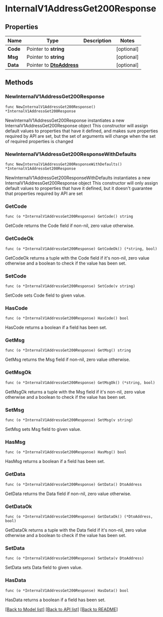 # InternalV1AddressGet200Response

## Properties

Name | Type | Description | Notes
------------ | ------------- | ------------- | -------------
**Code** | Pointer to **string** |  | [optional]
**Msg** | Pointer to **string** |  | [optional]
**Data** | Pointer to [**DtoAddress**](DtoAddress.md) |  | [optional]

## Methods

### NewInternalV1AddressGet200Response

`func NewInternalV1AddressGet200Response() *InternalV1AddressGet200Response`

NewInternalV1AddressGet200Response instantiates a new InternalV1AddressGet200Response object
This constructor will assign default values to properties that have it defined,
and makes sure properties required by API are set, but the set of arguments
will change when the set of required properties is changed

### NewInternalV1AddressGet200ResponseWithDefaults

`func NewInternalV1AddressGet200ResponseWithDefaults() *InternalV1AddressGet200Response`

NewInternalV1AddressGet200ResponseWithDefaults instantiates a new InternalV1AddressGet200Response object
This constructor will only assign default values to properties that have it defined,
but it doesn't guarantee that properties required by API are set

### GetCode

`func (o *InternalV1AddressGet200Response) GetCode() string`

GetCode returns the Code field if non-nil, zero value otherwise.

### GetCodeOk

`func (o *InternalV1AddressGet200Response) GetCodeOk() (*string, bool)`

GetCodeOk returns a tuple with the Code field if it's non-nil, zero value otherwise
and a boolean to check if the value has been set.

### SetCode

`func (o *InternalV1AddressGet200Response) SetCode(v string)`

SetCode sets Code field to given value.

### HasCode

`func (o *InternalV1AddressGet200Response) HasCode() bool`

HasCode returns a boolean if a field has been set.

### GetMsg

`func (o *InternalV1AddressGet200Response) GetMsg() string`

GetMsg returns the Msg field if non-nil, zero value otherwise.

### GetMsgOk

`func (o *InternalV1AddressGet200Response) GetMsgOk() (*string, bool)`

GetMsgOk returns a tuple with the Msg field if it's non-nil, zero value otherwise
and a boolean to check if the value has been set.

### SetMsg

`func (o *InternalV1AddressGet200Response) SetMsg(v string)`

SetMsg sets Msg field to given value.

### HasMsg

`func (o *InternalV1AddressGet200Response) HasMsg() bool`

HasMsg returns a boolean if a field has been set.

### GetData

`func (o *InternalV1AddressGet200Response) GetData() DtoAddress`

GetData returns the Data field if non-nil, zero value otherwise.

### GetDataOk

`func (o *InternalV1AddressGet200Response) GetDataOk() (*DtoAddress, bool)`

GetDataOk returns a tuple with the Data field if it's non-nil, zero value otherwise
and a boolean to check if the value has been set.

### SetData

`func (o *InternalV1AddressGet200Response) SetData(v DtoAddress)`

SetData sets Data field to given value.

### HasData

`func (o *InternalV1AddressGet200Response) HasData() bool`

HasData returns a boolean if a field has been set.


[[Back to Model list]](../README.md#documentation-for-models) [[Back to API list]](../README.md#documentation-for-api-endpoints) [[Back to README]](../README.md)
